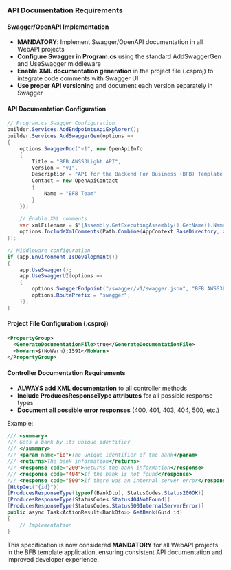 ### API Documentation Requirements

#### Swagger/OpenAPI Implementation
- **MANDATORY**: Implement Swagger/OpenAPI documentation in all WebAPI projects
- **Configure Swagger in Program.cs** using the standard AddSwaggerGen and UseSwagger middleware
- **Enable XML documentation generation** in the project file (.csproj) to integrate code comments with Swagger UI
- **Use proper API versioning** and document each version separately in Swagger

#### API Documentation Configuration
```csharp
// Program.cs Swagger Configuration
builder.Services.AddEndpointsApiExplorer();
builder.Services.AddSwaggerGen(options =>
{
    options.SwaggerDoc("v1", new OpenApiInfo
    {
        Title = "BFB AWSS3Light API",
        Version = "v1",
        Description = "API for the Backend For Business (BFB) Template application",
        Contact = new OpenApiContact
        {
            Name = "BFB Team"
        }
    });
    
    // Enable XML comments
    var xmlFilename = $"{Assembly.GetExecutingAssembly().GetName().Name}.xml";
    options.IncludeXmlComments(Path.Combine(AppContext.BaseDirectory, xmlFilename));
});

// Middleware configuration
if (app.Environment.IsDevelopment())
{
    app.UseSwagger();
    app.UseSwaggerUI(options =>
    {
        options.SwaggerEndpoint("/swagger/v1/swagger.json", "BFB AWSS3Light API v1");
        options.RoutePrefix = "swagger";
    });
}
```

#### Project File Configuration (.csproj)
```xml
<PropertyGroup>
  <GenerateDocumentationFile>true</GenerateDocumentationFile>
  <NoWarn>$(NoWarn);1591</NoWarn>
</PropertyGroup>
```

#### Controller Documentation Requirements
- **ALWAYS add XML documentation** to all controller methods
- **Include ProducesResponseType attributes** for all possible response types
- **Document all possible error responses** (400, 401, 403, 404, 500, etc.)

Example:
```csharp
/// <summary>
/// Gets a bank by its unique identifier
/// </summary>
/// <param name="id">The unique identifier of the bank</param>
/// <returns>The bank information</returns>
/// <response code="200">Returns the bank information</response>
/// <response code="404">If the bank is not found</response>
/// <response code="500">If there was an internal server error</response>
[HttpGet("{id}")]
[ProducesResponseType(typeof(BankDto), StatusCodes.Status200OK)]
[ProducesResponseType(StatusCodes.Status404NotFound)]
[ProducesResponseType(StatusCodes.Status500InternalServerError)]
public async Task<ActionResult<BankDto>> GetBank(Guid id)
{
    // Implementation
}
```

This specification is now considered **MANDATORY** for all WebAPI projects in the BFB template application, ensuring consistent API documentation and improved developer experience.
